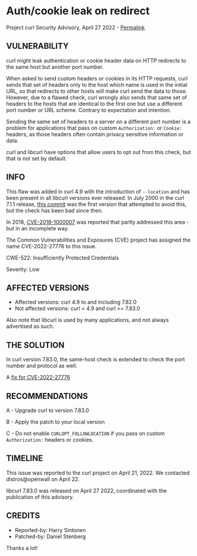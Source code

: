 Auth/cookie leak on redirect
============================

Project curl Security Advisory, April 27 2022 -
[Permalink](https://curl.se/docs/CVE-2022-27776.html)

VULNERABILITY
-------------

curl might leak authentication or cookie header data on HTTP redirects to the
same host but another port number.

When asked to send custom headers or cookies in its HTTP requests, curl sends
that set of headers only to the host which name is used in the initial URL, so
that redirects to other hosts will make curl send the data to those. However,
due to a flawed check, curl wrongly also sends that same set of headers to the
hosts that are identical to the first one but use a different port number or
URL scheme. Contrary to expectation and intention.

Sending the same set of headers to a server on a different port number is a
problem for applications that pass on custom `Authorization:` or `Cookie:`
headers, as those headers often contain privacy sensitive information or data.

curl and libcurl have options that allow users to opt out from this check, but
that is not set by default.

INFO
----

This flaw was added in curl 4.9 with the introduction of `--location` and has
been present in all libcurl versions ever released. In July 2000 in the curl
7.1.1 release, [this commit](https://github.com/curl/curl/commit/29eda80f9669f) was the first
version that attempted to avoid this, but the check has been bad since then.

In 2018, [CVE-2018-1000007](https://curl.se/docs/CVE-2018-1000007.html) was
reported that partly addressed this area - but in an incomplete way.

The Common Vulnerabilities and Exposures (CVE) project has assigned the name
CVE-2022-27776 to this issue.

CWE-522: Insufficiently Protected Credentials

Severity: Low

AFFECTED VERSIONS
-----------------

- Affected versions: curl 4.9 to and including 7.82.0
- Not affected versions: curl < 4.9 and curl >= 7.83.0

Also note that libcurl is used by many applications, and not always advertised
as such.

THE SOLUTION
------------

In curl version 7.83.0, the same-host check is extended to check the port
number and protocol as well.

A [fix for CVE-2022-27776](https://github.com/curl/curl/commit/6e659993952aa5f90f488)

RECOMMENDATIONS
--------------

 A - Upgrade curl to version 7.83.0

 B - Apply the patch to your local version
 
 C - Do not enable `CURLOPT_FOLLOWLOCATION` if you pass on custom
     `Authorization:` headers or cookies.

TIMELINE
--------

This issue was reported to the curl project on April 21, 2022. We contacted
distros@openwall on April 22.

libcurl 7.83.0 was released on April 27 2022, coordinated with the publication
of this advisory.

CREDITS
-------

- Reported-by: Harry Sintonen
- Patched-by: Daniel Stenberg

Thanks a lot!
